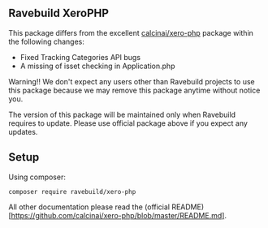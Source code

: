 Ravebuild XeroPHP
-----------------------

This package differs from the excellent [calcinai/xero-php](https://github.com/calcinai/xero-php) package within the following changes:

* Fixed Tracking Categories API bugs
* A missing of isset checking in Application.php

Warning!! We don't expect any users other than Ravebuild projects to use this package because we may remove this package anytime without notice you.

The version of this package will be maintained only when Ravebuild requires to update. Please use official package above if you expect any updates.


## Setup
Using composer:
```
composer require ravebuild/xero-php
```


All other documentation please read the (official README)[https://github.com/calcinai/xero-php/blob/master/README.md].
